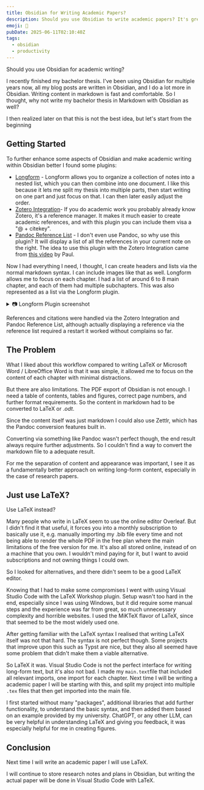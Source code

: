 ```yaml
---
title: Obsidian for Writing Academic Papers?
description: Should you use Obsidian to write academic papers? It's great for knowledge management, but more than that?
emoji: 📃
pubDate: 2025-06-11T02:10:40Z
tags:
  - obsidian
  - productivity
---
```


Should you use Obsidian for academic writing?

I recently finished my bachelor thesis. I've been using Obsidian for multiple years now, all my blog posts are written in Obsidian, and I do a lot more in Obsidian. Writing content in markdown is fast and comfortable. So I thought, why not write my bachelor thesis in Markdown with Obsidian as well?

I then realized later on that this is not the best idea, but let's start from the beginning

## Getting Started

To further enhance some aspects of Obsidian and make academic writing within Obsidian better I found some plugins:

- [Longform](https://github.com/kevboh/longform) - Longform allows you to organize a collection of notes into a nested list, which you can then combine into one document. I like this because it lets me split my thesis into multiple parts, then start writing on one part and just focus on that. I can then later easily adjust the order.
- [Zotero Integration](https://github.com/mgmeyers/obsidian-zotero-integration)- If you do academic work you probably already know Zotero, it's a reference manager. It makes it much easier to create academic references, and with this plugin you can include them visa a "@ + citekey".
- [Pandoc Reference List](https://github.com/mgmeyers/obsidian-pandoc-reference-list) - I don't even use Pandoc, so why use this plugin? It will display a list of all the references in your current note on the right. The idea to use this plugin with the Zotero Integration came from [this video](https://youtu.be/8yMko1m8XSQ) by Paul.

Now I had everything I need, I thought, I can create headers and lists via the normal markdown syntax. I can include images like that as well. Longform allows me to focus on each chapter. I had a list of around 6 to 8 main chapter, and each of them had multiple subchapters. This was also represented as a list via the Longform plugin.

<details>
<summary>📷 Longform Plugin screenshot</summary>

![Longform plugin thesis structure in Obsidian screenshot](../blog-assets/images/Obsidian-Longform-Plugin-Thesis-Overview.png)

</details>


References and citations were handled via the Zotero Integration and Pandoc Reference List, although actually displaying a reference via the reference list required a restart it worked without complains so far.

## The Problem

What I liked about this workflow compared to writing LaTeX or Microsoft Word / LibreOffice Word is that it was simple, it allowed me to focus on the content of each chapter with minimal distractions.

But there are also limitations. The PDF export of Obsidian is not enough. I need a table of contents, tables and figures, correct page numbers, and further format requirements. So the content in markdown had to be converted to LaTeX or .*odt*.

Since the content itself was just markdown I could also use Zettlr, which has the Pandoc conversion features built in.

Converting via something like Pandoc wasn't perfect though, the end result always require further adjustments. So I couldn't find a way to convert the markdown file to a adequate result.

For me the separation of content and appearance was important, I see it as a fundamentally better approach on writing long-form content, especially in the case of research papers.

## Just use LaTeX?

Use LaTeX instead?

Many people who write in LaTeX seem to use the online editor Overleaf. But I didn't find it that useful, it forces you into a monthly subscription to basically use it, e.g. manually importing my .bib file every time and not being able to render the whole PDF in the free plan where the main limitations of the free version for me. It's also all stored online, instead of on a machine that you own. I wouldn't mind paying for it, but I want to avoid subscriptions and not owning things I could own.

So I looked for alternatives, and there didn't seem to be a good LaTeX editor.

Knowing that I had to make some compromises I went with using Visual Studio Code with the LaTeX Workshop plugin. Setup wasn't too hard in the end, especially since I was using Windows, but it did require some manual steps and the experience was far from great, so much unnecessary complexity and horrible websites. I used the MiKTeX flavor of LaTeX, since that seemed to be the most widely used one.

After getting familiar with the LaTeX syntax I realised that writing LaTeX itself was not that hard. The syntax is not perfect though. Some projects that improve upon this such as Typst are nice, but they also all seemed have some problem that didn't make them a viable alternative.

So LaTeX it was. Visual Studio Code is not the perfect interface for writing long-form text, but it's also not bad. I made my `main.text`file that included all relevant imports, one import for each chapter. Next time I will be writing a academic paper I will be starting with this, and split my project into multiple `.tex` files that then get imported into the main file.  

I first started without many "packages", additional libraries that add further functionality, to understand the basic syntax, and then added them based on an example provided by my university. ChatGPT, or any other LLM, can be very helpful in understanding LaTeX and giving you feedback, it was especially helpful for me in creating figures.

## Conclusion

Next time I will write an academic paper I will use LaTeX.

I will continue to store research notes and plans in Obsidian, but writing the actual paper will be done in Visual Studio Code with LaTeX.


